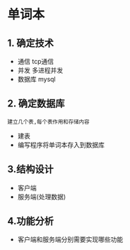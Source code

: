 # 单词本
## 1. 确定技术

* 通信 tcp通信
* 并发 多进程并发
* 数据库 mysql

## 2. 确定数据库
    建立几个表,每个表作用和存储内容
* 建表
* 编写程序将单词本存入到数据库

## 3.结构设计
* 客户端
* 服务端(处理数据)

## 4.功能分析
* 客户端和服务端分别需要实现哪些功能
